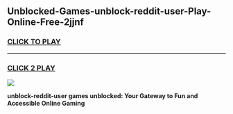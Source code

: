 
## Unblocked-Games-unblock-reddit-user-Play-Online-Free-2jjnf
<h3>
<a href="https://premium76.site?title=unblock-reddit-user&ref=26A">CLICK TO PLAY</a></h3>
<hr>

<h3>
<a href="https://premium76.site?title=unblock-reddit-user&ref=26A">CLICK 2 PLAY</a>
  
</h3>

<a href="https://premium76.site?title=unblock-reddit-user&ref=26A"><img src="https://clearcache.store/games.png"></a>


**unblock-reddit-user games unblocked: Your Gateway to Fun and Accessible Online Gaming**
